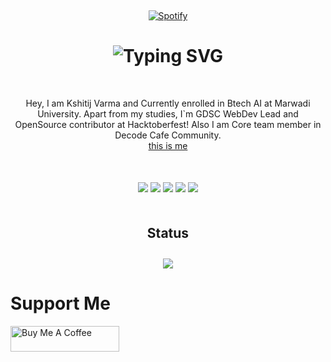 &nbsp;<div align="center">
 [![Spotify](https://novatorem-mauve-eight.vercel.app/api/spotify)](https://open.spotify.com/user/31wrcoh6yemirub7yz7wjcfcobfq)
</div>
<h1 align="center"><img src="https://readme-typing-svg.demolab.com?font=Fira+Code&pause=1000&color=F7C404&center=true&vCenter=true&width=435&lines=Hey%2C+Nice+to+meet+you!" alt="Typing SVG" /></h1>
<p align="center" style="margin-top: 50px;">Hey, I am Kshitij Varma and Currently enrolled in Btech AI at Marwadi University. Apart from my studies, I`m GDSC WebDev Lead and OpenSource contributor at Hacktoberfest!
Also I am Core team member in Decode Cafe Community.<br/><a href="https://meertarbani.in" align="center">this is me</a></p>

<div align="center" style="margin-top: 50px;">
  <img src="https://img.shields.io/badge/NextJs-6610F2?style=for-the-badge&logo=react&logoColor=white&labelColor=101010"/>
  <img src="https://img.shields.io/badge/React-06B0DB?style=for-the-badge&logo=react&logoColor=white&labelColor=101010"/>
  <img src="https://img.shields.io/badge/C++-764ABC?style=for-the-badge&logo=c&logoColor=white&labelColor=101010"/>
  <img src="https://img.shields.io/badge/Flutter-97CA00?style=for-the-badge&logo=Flutter&logoColor=white&labelColor=101010"/>
  <img src="https://img.shields.io/badge/GCP-FD7E14?style=for-the-badge&logo=googlecloud&logoColor=white&labelColor=101010"/>
</div>

<h2 align="center" style="margin-top: 50px;">Status</h2>
<p align="center">
<img style="margin-top: 10px;" src="https://github-readme-stats.vercel.app/api?username=kshitijvarma1&show_icons=true&count_private=true&theme=gruvbox&hide_border=false&bg_color=000000"/>
</p>

# Support Me
<a href="https://www.buymeacoffee.com/kshitijvarma" target="_blank"><img src="https://cdn.buymeacoffee.com/buttons/default-orange.png" alt="Buy Me A Coffee" height="41" width="174"></a>
